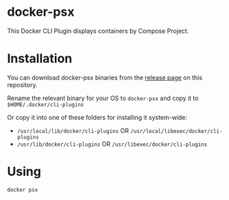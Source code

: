 # docker-psx

This Docker CLI Plugin displays containers by Compose Project.

# Installation

You can download docker-psx binaries from the
[release page]() on this repository.

Rename the relevant binary for your OS to `docker-psx` and copy it to `$HOME/.docker/cli-plugins` 

Or copy it into one of these folders for installing it system-wide:

* `/usr/local/lib/docker/cli-plugins` OR `/usr/local/libexec/docker/cli-plugins`
* `/usr/lib/docker/cli-plugins` OR `/usr/libexec/docker/cli-plugins`


# Using

```bash
docker psx
```